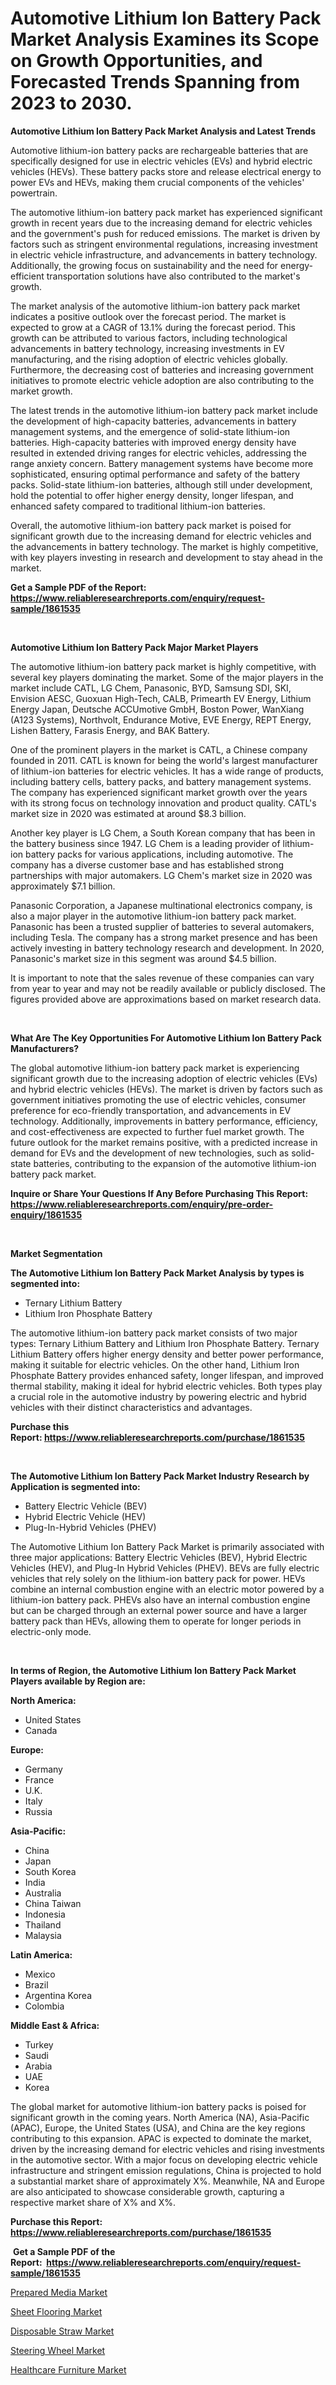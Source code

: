 <p><h1>Automotive Lithium Ion Battery Pack Market Analysis Examines its Scope on Growth Opportunities, and Forecasted Trends Spanning from 2023 to 2030.</h1></p><p><strong>Automotive Lithium Ion Battery Pack Market Analysis and Latest Trends</strong></p>
<p><p>Automotive lithium-ion battery packs are rechargeable batteries that are specifically designed for use in electric vehicles (EVs) and hybrid electric vehicles (HEVs). These battery packs store and release electrical energy to power EVs and HEVs, making them crucial components of the vehicles' powertrain.</p><p>The automotive lithium-ion battery pack market has experienced significant growth in recent years due to the increasing demand for electric vehicles and the government's push for reduced emissions. The market is driven by factors such as stringent environmental regulations, increasing investment in electric vehicle infrastructure, and advancements in battery technology. Additionally, the growing focus on sustainability and the need for energy-efficient transportation solutions have also contributed to the market's growth.</p><p>The market analysis of the automotive lithium-ion battery pack market indicates a positive outlook over the forecast period. The market is expected to grow at a CAGR of 13.1% during the forecast period. This growth can be attributed to various factors, including technological advancements in battery technology, increasing investments in EV manufacturing, and the rising adoption of electric vehicles globally. Furthermore, the decreasing cost of batteries and increasing government initiatives to promote electric vehicle adoption are also contributing to the market growth.</p><p>The latest trends in the automotive lithium-ion battery pack market include the development of high-capacity batteries, advancements in battery management systems, and the emergence of solid-state lithium-ion batteries. High-capacity batteries with improved energy density have resulted in extended driving ranges for electric vehicles, addressing the range anxiety concern. Battery management systems have become more sophisticated, ensuring optimal performance and safety of the battery packs. Solid-state lithium-ion batteries, although still under development, hold the potential to offer higher energy density, longer lifespan, and enhanced safety compared to traditional lithium-ion batteries.</p><p>Overall, the automotive lithium-ion battery pack market is poised for significant growth due to the increasing demand for electric vehicles and the advancements in battery technology. The market is highly competitive, with key players investing in research and development to stay ahead in the market.</p></p>
<p><strong>Get a Sample PDF of the Report:&nbsp; <a href="https://www.reliableresearchreports.com/enquiry/request-sample/1861535">https://www.reliableresearchreports.com/enquiry/request-sample/1861535</a></strong></p>
<p>&nbsp;</p>
<p><strong>Automotive Lithium Ion Battery Pack Major Market Players</strong></p>
<p><p>The automotive lithium-ion battery pack market is highly competitive, with several key players dominating the market. Some of the major players in the market include CATL, LG Chem, Panasonic, BYD, Samsung SDI, SKI, Envision AESC, Guoxuan High-Tech, CALB, Primearth EV Energy, Lithium Energy Japan, Deutsche ACCUmotive GmbH, Boston Power, WanXiang (A123 Systems), Northvolt, Endurance Motive, EVE Energy, REPT Energy, Lishen Battery, Farasis Energy, and BAK Battery.</p><p>One of the prominent players in the market is CATL, a Chinese company founded in 2011. CATL is known for being the world's largest manufacturer of lithium-ion batteries for electric vehicles. It has a wide range of products, including battery cells, battery packs, and battery management systems. The company has experienced significant market growth over the years with its strong focus on technology innovation and product quality. CATL's market size in 2020 was estimated at around $8.3 billion.</p><p>Another key player is LG Chem, a South Korean company that has been in the battery business since 1947. LG Chem is a leading provider of lithium-ion battery packs for various applications, including automotive. The company has a diverse customer base and has established strong partnerships with major automakers. LG Chem's market size in 2020 was approximately $7.1 billion.</p><p>Panasonic Corporation, a Japanese multinational electronics company, is also a major player in the automotive lithium-ion battery pack market. Panasonic has been a trusted supplier of batteries to several automakers, including Tesla. The company has a strong market presence and has been actively investing in battery technology research and development. In 2020, Panasonic's market size in this segment was around $4.5 billion.</p><p>It is important to note that the sales revenue of these companies can vary from year to year and may not be readily available or publicly disclosed. The figures provided above are approximations based on market research data.</p></p>
<p>&nbsp;</p>
<p><strong>What Are The Key Opportunities For Automotive Lithium Ion Battery Pack Manufacturers?</strong></p>
<p><p>The global automotive lithium-ion battery pack market is experiencing significant growth due to the increasing adoption of electric vehicles (EVs) and hybrid electric vehicles (HEVs). The market is driven by factors such as government initiatives promoting the use of electric vehicles, consumer preference for eco-friendly transportation, and advancements in EV technology. Additionally, improvements in battery performance, efficiency, and cost-effectiveness are expected to further fuel market growth. The future outlook for the market remains positive, with a predicted increase in demand for EVs and the development of new technologies, such as solid-state batteries, contributing to the expansion of the automotive lithium-ion battery pack market.</p></p>
<p><strong>Inquire or Share Your Questions If Any Before Purchasing This Report: <a href="https://www.reliableresearchreports.com/enquiry/pre-order-enquiry/1861535">https://www.reliableresearchreports.com/enquiry/pre-order-enquiry/1861535</a></strong></p>
<p>&nbsp;</p>
<p><strong>Market Segmentation</strong></p>
<p><strong>The Automotive Lithium Ion Battery Pack Market Analysis by types is segmented into:</strong></p>
<p><ul><li>Ternary Lithium Battery</li><li>Lithium Iron Phosphate Battery</li></ul></p>
<p><p>The automotive lithium-ion battery pack market consists of two major types: Ternary Lithium Battery and Lithium Iron Phosphate Battery. Ternary Lithium Battery offers higher energy density and better power performance, making it suitable for electric vehicles. On the other hand, Lithium Iron Phosphate Battery provides enhanced safety, longer lifespan, and improved thermal stability, making it ideal for hybrid electric vehicles. Both types play a crucial role in the automotive industry by powering electric and hybrid vehicles with their distinct characteristics and advantages.</p></p>
<p><strong>Purchase this Report:&nbsp;<a href="https://www.reliableresearchreports.com/purchase/1861535">https://www.reliableresearchreports.com/purchase/1861535</a></strong></p>
<p>&nbsp;</p>
<p><strong>The Automotive Lithium Ion Battery Pack Market Industry Research by Application is segmented into:</strong></p>
<p><ul><li>Battery Electric Vehicle (BEV)</li><li>Hybrid Electric Vehicle (HEV)</li><li>Plug-In-Hybrid Vehicles (PHEV)</li></ul></p>
<p><p>The Automotive Lithium Ion Battery Pack Market is primarily associated with three major applications: Battery Electric Vehicles (BEV), Hybrid Electric Vehicles (HEV), and Plug-In Hybrid Vehicles (PHEV). BEVs are fully electric vehicles that rely solely on the lithium-ion battery pack for power. HEVs combine an internal combustion engine with an electric motor powered by a lithium-ion battery pack. PHEVs also have an internal combustion engine but can be charged through an external power source and have a larger battery pack than HEVs, allowing them to operate for longer periods in electric-only mode.</p></p>
<p>&nbsp;</p>
<p><strong>In terms of Region, the Automotive Lithium Ion Battery Pack Market Players available by Region are:</strong></p>
<p>
    <p> <strong> North America: </strong>
        <ul>
            <li>United States</li>
            <li>Canada</li>
        </ul>
        </p> 
    <p> <strong> Europe: </strong>
        <ul>
            <li>Germany</li>
            <li>France</li>
            <li>U.K.</li>
            <li>Italy</li>
            <li>Russia</li>
        </ul>
        </p> 
    <p> <strong> Asia-Pacific: </strong>
        <ul>
            <li>China</li>
            <li>Japan</li>
            <li>South Korea</li>
            <li>India</li>
            <li>Australia</li>
            <li>China Taiwan</li>
            <li>Indonesia</li>
            <li>Thailand</li>
            <li>Malaysia</li>
        </ul>
        </p> 
    <p> <strong> Latin America: </strong>
        <ul>
            <li>Mexico</li>
            <li>Brazil</li>
            <li>Argentina Korea</li>
            <li>Colombia</li>
        </ul>
        </p> 
    <p> <strong> Middle East & Africa: </strong>
        <ul>
            <li>Turkey</li>
            <li>Saudi</li>
            <li>Arabia</li>
            <li>UAE</li>
            <li>Korea</li>
        </ul>
    </p>
    </p>
<p><p>The global market for automotive lithium-ion battery packs is poised for significant growth in the coming years. North America (NA), Asia-Pacific (APAC), Europe, the United States (USA), and China are the key regions contributing to this expansion. APAC is expected to dominate the market, driven by the increasing demand for electric vehicles and rising investments in the automotive sector. With a major focus on developing electric vehicle infrastructure and stringent emission regulations, China is projected to hold a substantial market share of approximately X%. Meanwhile, NA and Europe are also anticipated to showcase considerable growth, capturing a respective market share of X% and X%.</p></p>
<p><strong>Purchase this Report: <a href="https://www.reliableresearchreports.com/purchase/1861535">https://www.reliableresearchreports.com/purchase/1861535</a></strong></p>
<p>&nbsp;<strong>Get a Sample PDF of the Report:&nbsp;&nbsp;<a href="https://www.reliableresearchreports.com/enquiry/request-sample/1861535">https://www.reliableresearchreports.com/enquiry/request-sample/1861535</a></strong></p>
<p><strong></strong></p>
<p><p><a href="https://medium.com/@ruthgaylord1929/prepared-media-market-insights-into-market-cagr-market-trends-and-growth-strategies-7b78a0de619b">Prepared Media Market</a></p><p><a href="https://medium.com/@kimzemlak1955/sheet-flooring-market-trends-and-market-analysis-forecasted-for-period-2023-2030-8528095b44d3">Sheet Flooring Market</a></p><p><a href="https://medium.com/@hesterorn1944/disposable-straw-market-analysis-its-cagr-market-segmentation-and-global-industry-overview-e5de41cddd6d">Disposable Straw Market</a></p><p><a href="https://github.com/GroverBarry/Market-Research-Report-List-2/blob/main/steering-wheel-market.md">Steering Wheel Market</a></p><p><a href="https://medium.com/@tobyyundt2023/healthcare-furniture-market-size-cagr-trends-2024-2030-55e3046bbd7b">Healthcare Furniture Market</a></p></p>